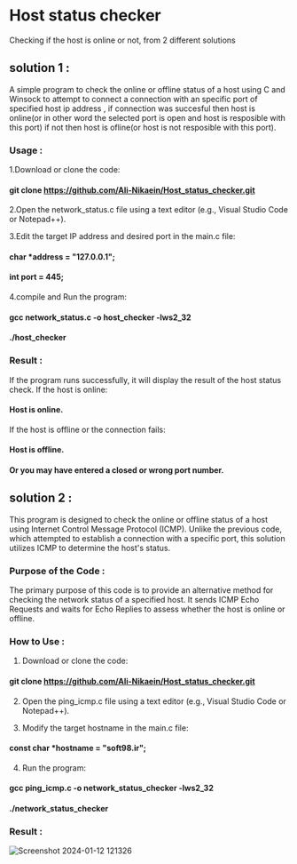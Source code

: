 # Host status checker
Checking if the host is online or not, from 2 different solutions
## solution 1 :
A simple program to check the online or offline status of a host using C and Winsock to attempt to connect a connection with an specific port of specified host ip address , if connection was succesful then host is online(or in other word the selected port is open and host is resposible with this port) if not then host is ofline(or host is not resposible with this port).

### Usage :
1.Download or clone the code:
  ####   git  clone https://github.com/Ali-Nikaein/Host_status_checker.git

2.Open the network_status.c file using a text editor (e.g., Visual Studio Code or Notepad++).

3.Edit the target IP address and desired port in the main.c file:
  ####   char *address = "127.0.0.1";
  ####   int port = 445;

4.compile and Run the program:
  ####   gcc  network_status.c  -o  host_checker  -lws2_32
  ####   ./host_checker

### Result :
If the program runs successfully, it will display the result of the host status check.
If the host is online:
  ####   Host is online.
If the host is offline or the connection fails:
  ####   Host is offline.
  ####   Or you may have entered a closed or wrong port number.


## solution 2 :
This program is designed to check the online or offline status of a host using Internet Control Message Protocol (ICMP). Unlike the previous code, which attempted to establish a connection with a specific port, this solution utilizes ICMP to determine the host's status.

### Purpose of the Code :
The primary purpose of this code is to provide an alternative method for checking the network status of a specified host. It sends ICMP Echo Requests and waits for Echo Replies to assess whether the host is online or offline.

### How to Use :
1. Download or clone the code:
  ####   git  clone https://github.com/Ali-Nikaein/Host_status_checker.git
  
2. Open the ping_icmp.c file using a text editor (e.g., Visual Studio Code or Notepad++).
   
3. Modify the target hostname in the main.c file:
  ####   const char *hostname = "soft98.ir";

4. Run the program:
  ####   gcc  ping_icmp.c  -o  network_status_checker  -lws2_32
  ####   ./network_status_checker

### Result :
![Screenshot 2024-01-12 121326](https://github.com/Ali-Nikaein/Host_status_checker/assets/108432369/2e36f9c6-4fca-4db7-a9cc-3f49c3c8fca5)

